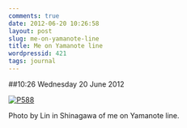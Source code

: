 ```yaml
---
comments: true
date: 2012-06-20 10:26:58
layout: post
slug: me-on-yamanote-line
title: Me on Yamanote line
wordpressid: 421
tags: journal
---
```


##10:26 Wednesday 20 June 2012

[![P588](http://getfile8.posterous.com/getfile/files.posterous.com/thunderrabbit/tcviCpcsAsgIHjBkrptnvfGjjBDobbEoGojEuEkbFyzitgyeGkBsAaemIDkA/p588.jpg.scaled500.jpg)](http://getfile1.posterous.com/getfile/files.posterous.com/thunderrabbit/tcviCpcsAsgIHjBkrptnvfGjjBDobbEoGojEuEkbFyzitgyeGkBsAaemIDkA/p588.jpg.scaled1000.jpg)

Photo by Lin in Shinagawa of me on Yamanote line.
